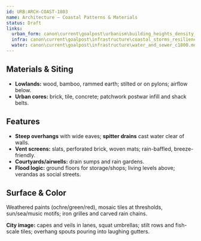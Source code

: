 ```yaml
---
id: URB:ARCH-COAST-1803
name: Architecture — Coastal Patterns & Materials
status: Draft
links:
  urban_form: canon\current\goalpost\urbanism\building_heights_density_c1800.md
  infra: canon\current\goalpost\infrastructure\coastal_storms_resilience_c1800.md
  water: canon\current\goalpost\infrastructure\water_and_sewer_c1800.md
---
```


## Materials & Siting
- **Lowlands:** wood, bamboo, rammed earth; stilted or on pylons; airflow below.
- **Urban cores:** brick, tile, concrete; patchwork postwar infill and shack belts.

## Features
- **Steep overhangs** with wide eaves; **spitter drains** cast water clear of walls.
- **Vent screens:** slats, perforated brick, woven mats; rain-baffled, breeze-friendly.
- **Courtyards/airwells:** drain sumps and rain gardens.
- **Flood logic:** ground floors for storage/shops; living levels above; verandas as social streets.

## Surface & Color
Weathered paints (ochre/green/red), mosaic tiles at thresholds, sun/sea/music motifs; iron grilles and carved rain chains.

**City image:** capes and veils in lanes, squat umbrellas; stilt rows and fish-scale tiles; overhang spouts pouring into laughing gutters.
